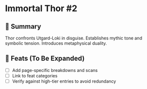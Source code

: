 # Immortal Thor #2

## 📖 Summary
Thor confronts Utgard-Loki in disguise. Establishes mythic tone and symbolic tension. Introduces metaphysical duality.

## 🔹 Feats (To Be Expanded)
- [ ] Add page-specific breakdowns and scans
- [ ] Link to feat categories
- [ ] Verify against high-tier entries to avoid redundancy
